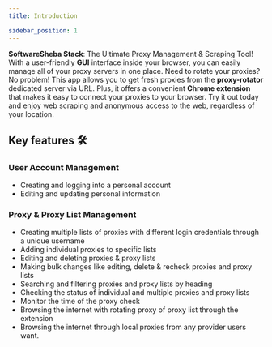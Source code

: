 ```yaml
---
title: Introduction

sidebar_position: 1
---
```


**SoftwareSheba Stack**: The Ultimate Proxy Management & Scraping Tool! With a user-friendly **GUI** interface inside your browser, you can easily manage all of your proxy servers in one place. Need to rotate your proxies? No problem! This app allows you to get fresh proxies from the **proxy-rotator** dedicated server via URL. Plus, it offers a convenient **Chrome extension** that makes it easy to connect your proxies to your browser. Try it out today and enjoy web scraping and anonymous access to the web, regardless of your location.

## Key features 🛠

### User Account Management

- Creating and logging into a personal account
- Editing and updating personal information

### Proxy & Proxy List Management

- Creating multiple lists of proxies with different login credentials through a unique username
- Adding individual proxies to specific lists
- Editing and deleting proxies & proxy lists
- Making bulk changes like editing, delete & recheck proxies and proxy lists
- Searching and filtering proxies and proxy lists by heading
- Checking the status of individual and multiple proxies and proxy lists
- Monitor the time of the proxy check
- Browsing the internet with rotating proxy of proxy list through the extension
- Browsing the internet through local proxies from any provider users want.
